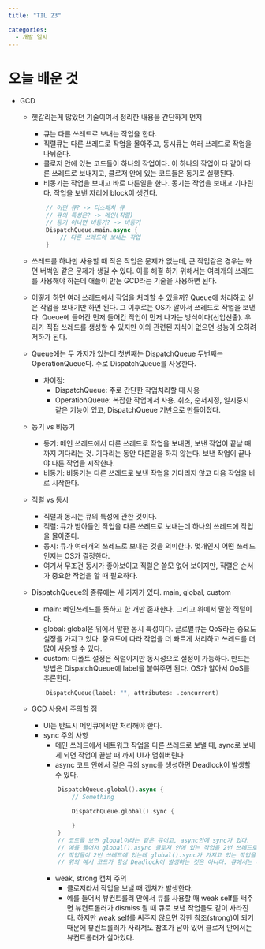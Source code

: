 ```yaml
---
title: "TIL 23"

categories:
  - 개발 일지
---
```

# 오늘 배운 것
- GCD
    - 헷갈리는게 많았던 기술이여서 정리한 내용을 간단하게 먼저
        - 큐는 다른 쓰레드로 보내는 작업을 한다.
        - 직렬큐는 다른 쓰레드로 작업을 몰아주고, 동시큐는 여러 쓰레드로 작업을 나눠준다.
        - 클로저 안에 있는 코드들이 하나의 작업이다. 이 하나의 작업이 다 같이 다른 쓰레드로 보내지고, 클로저 안에 있는 코드들은 동기로 실행된다.
        - 비동기는 작업을 보내고 바로 다른일을 한다. 동기는 작업을 보내고 기다린다. 작업을 보낸 자리에 block이 생긴다.
        ```swift
            // 어떤 큐? -> 디스패치 큐
            // 큐의 특성은? -> 메인(직렬)
            // 동기 아니면 비동기? -> 비동기
            DispatchQueue.main.async {
                // 다른 쓰레드에 보내는 작업
            }
        ```

    - 쓰레드를 하나만 사용할 때 작은 작업은 문제가 없는데, 큰 작업같은 경우는 화면 버벅임 같은 문제가 생길 수 있다. 이를 해결 하기 위해서는 여러개의 쓰레드를 사용해야 하는데 애플이 만든 GCD라는 기술을 사용하면 된다.
    - 어떻게 하면 여러 쓰레드에서 작업을 처리할 수 있을까? Queue에 처리하고 싶은 작업을 보내기만 하면 된다. 그 이후로는 OS가 알아서 쓰레드로 작업을 보낸다. Queue에 들어간 먼저 들어간 작업이 먼저 나가는 방식이다(선입선출). 우리가 직접 쓰레드를 생성할 수 있지만 이와 관련된 지식이 없으면 성능이 오히려 저하가 된다.
    - Queue에는 두 가지가 있는데 첫번째는 DispatchQueue 두번째는 OperationQueue다. 주로 DispatchQueue를 사용한다.
        - 차이점: 
            - DispatchQueue: 주로 간단한 작업처리할 때 사용
             - OperationQueue: 복잡한 작업에서 사용. 취소, 순서지정, 일시중지 같은 기능이 있고, DispatchQueue 기반으로 만들어졌다.
    - 동기 vs 비동기
        - 동기: 메인 쓰레드에서 다른 쓰레드로 작업을 보내면, 보낸 작업이 끝날 때까지 기다리는 것. 기다리는 동안 다른일을 하지 않는다. 보낸 작업이 끝나야 다른 작업을 시작한다.
        - 비동기: 비동기는 다른 쓰레드로 보낸 작업을 기다리지 않고 다음 작업을 바로 시작한다.
    - 직렬 vs 동시
        - 직렬과 동시는 큐의 특성에 관한 것이다. 
        - 직렬: 큐가 받아들인 작업을 다른 쓰레드로 보내는데 하나의 쓰레드에 작업을 몰아준다.
        - 동시: 큐가 여러개의 쓰레드로 보내는 것을 의미한다. 몇개인지 어떤 쓰레드인지는 OS가 결정한다.
        - 여기서 무조건 동시가 좋아보이고 직렬은 쓸모 없어 보이지만, 직렬은 순서가 중요한 작업을 할 때 필요하다.
    - DispatchQueue의 종류에는 세 가지가 있다. main, global, custom
        - main: 메인쓰레드를 뜻하고 한 개만 존재한다. 그리고 위에서 말한 직렬이다.
        - global: global은 위에서 말한 동시 특성이다. 글로벌큐는 QoS라는 중요도 설정을 가지고 있다. 중요도에 따라 작업을 더 빠르게 처리하고 쓰레드를 더 많이 사용할 수 있다.
        - custom: 디폴트 설정은 직렬이지만 동시성으로 설정이 가능하다. 만드는 방법은 DispatchQueue에 label을 붙여주면 된다. OS가 알아서 QoS를 추론한다.
        ```swift
            DispatchQueue(label: "", attributes: .concurrent)
        ```
    - GCD 사용시 주의할 점
        - UI는 반드시 메인큐에서만 처리해야 한다.
        - sync 주의 사항
            - 메인 쓰레드에서 네트워크 작업을 다른 쓰레드로 보낼 때, sync로 보내게 되면 작업이 끝날 때 까지 UI가 멈춰버린다
            - async 코드 안에서 같은 큐의 sync를 생성하면 Deadlock이 발생할 수 있다.
            ```swift
                DispatchQueue.global().async {
                    // Something

                    DispatchQueue.global().sync {

                    }
                }
                // 코드를 보면 global이라는 같은 큐이고, async안에 sync가 있다.
                // 예를 들어서 global().async 클로저 안에 있는 작업을 2번 쓰레드로 보냈다고 하자
                // 작업들이 2번 쓰레드에 있는데 global().sync가 가지고 있는 작업을 동기로 보내게 되면 그 자리에는 block 형성이 돼있는데, 큐로간 작업은 block이 있는 자리로 다시 작업을 보내려고 한다. 이 때 Deadlock이 발생한다.
                // 위의 예시 코드가 항상 Deadlock이 발생하는 것은 아니다. 큐에서는 매번 같은 쓰레드로 작업을 보내는 것이 아니기 때문이다. 하지만 이런식의 코드는 Deadlock이 발생할 수 있다는 것을 명심하자.
            ```   
            - weak, strong 캡쳐 주의
                - 클로저라서 작업을 보낼 때 캡쳐가 발생한다.
                - 예를 들어서 뷰컨트롤러 안에서 큐를 사용할 때 weak self를 써주면 뷰컨트롤러가 dismiss 될 때 큐로 보낸 작업들도 같이 사라진다. 하지만 weak self를 써주지 않으면 강한 참조(strong)이 되기 때문에 뷰컨트롤러가 사라져도 참조가 남아 있어 클로저 안에서는 뷰컨트롤러가 살아있다. 
